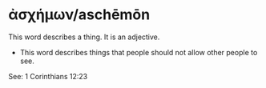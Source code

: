 # ἀσχήμων/aschēmōn
This word describes a thing. It is an adjective.

* This word describes things that people should not allow other people to see.

See: 1 Corinthians 12:23

